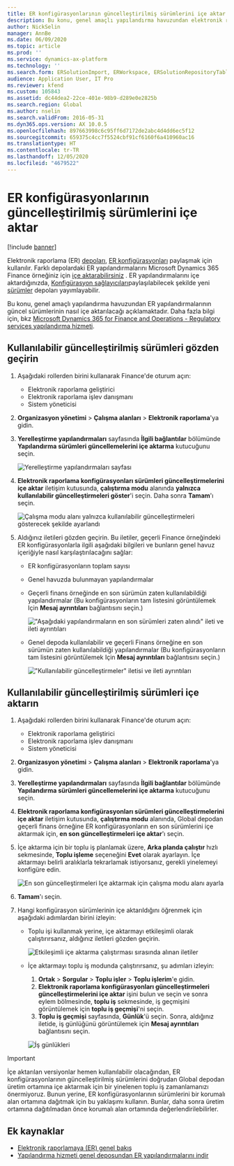 ```yaml
---
title: ER konfigürasyonlarının güncelleştirilmiş sürümlerini içe aktar
description: Bu konu, genel amaçlı yapılandırma havuzundan elektronik raporlama (ER) yapılandırmalarının güncel sürümlerinin nasıl içe aktarılacağı açıklamaktadır.
author: NickSelin
manager: AnnBe
ms.date: 06/09/2020
ms.topic: article
ms.prod: ''
ms.service: dynamics-ax-platform
ms.technology: ''
ms.search.form: ERSolutionImport, ERWorkspace, ERSolutionRepositoryTable
audience: Application User, IT Pro
ms.reviewer: kfend
ms.custom: 105843
ms.assetid: dc44dea2-22ce-401e-98b9-d289e0e2825b
ms.search.region: Global
ms.author: nselin
ms.search.validFrom: 2016-05-31
ms.dyn365.ops.version: AX 10.0.5
ms.openlocfilehash: 897663998c6c95ff6d7172de2abc4d4dd6ec5f12
ms.sourcegitcommit: 659375c4cc7f5524cbf91cf6160f6a410960ac16
ms.translationtype: HT
ms.contentlocale: tr-TR
ms.lasthandoff: 12/05/2020
ms.locfileid: "4679522"
---
```

# <a name="import-updated-versions-of-er-configurations"></a>ER konfigürasyonlarının güncelleştirilmiş sürümlerini içe aktar

[!include [banner](../includes/banner.md)]

Elektronik raporlama (ER) [depoları](general-electronic-reporting.md#Repository), [ER konfigürasyonları](general-electronic-reporting.md#Configuration) paylaşmak için kullanılır. Farklı depolardaki ER yapılandırmalarını Microsoft Dynamics 365 Finance örneğiniz için [içe aktarabilirsiniz](download-electronic-reporting-configuration-lcs.md) . ER yapılandırmalarını içe aktardığınızda, [Konfigürasyon sağlayıcıları](general-electronic-reporting.md#Provider)paylaşılabilecek şekilde yeni [sürümler](general-electronic-reporting.md#component-versioning) depoları yayımlayabilir.

Bu konu, genel amaçlı yapılandırma havuzundan ER yapılandırmalarının güncel sürümlerinin nasıl içe aktarılacağı açıklamaktadır. Daha fazla bilgi için, bkz [Microsoft Dynamics 365 for Finance and Operations - Regulatory services yapılandırma hizmeti](https://docs.microsoft.com/business-applications-release-notes/october18/dynamics365-finance-operations/regulatory-service-configuration).

## <a name="review-the-available-updated-versions"></a>Kullanılabilir güncelleştirilmiş sürümleri gözden geçirin

1. Aşağıdaki rollerden birini kullanarak Finance'de oturum açın:

    - Elektronik raporlama geliştirici
    - Elektronik raporlama işlev danışmanı
    - Sistem yöneticisi

2. **Organizasyon yönetimi** \> **Çalışma alanları** \> **Elektronik raporlama**'ya gidin.
3. **Yerelleştirme yapılandırmaları** sayfasında **İlgili bağlantılar** bölümünde **Yapılandırma sürümleri güncellemelerini içe aktarma** kutucuğunu seçin.

    ![Yerelleştirme yapılandırmaları sayfası](./media/er-download-updated-versions-global-repo1.png)

4. **Elektronik raporlama konfigürasyonları sürümleri güncelleştirmelerini içe aktar** iletişim kutusunda, **çalıştırma modu** alanında **yalnızca kullanılabilir güncelleştirmeleri göster**'i seçin. Daha sonra **Tamam**'ı seçin. 

    ![Çalışma modu alanı yalnızca kullanılabilir güncelleştirmeleri gösterecek şekilde ayarlandı](./media/er-download-updated-versions-global-repo2.png)

5. Aldığınız iletileri gözden geçirin. Bu iletiler, geçerli Finance örneğindeki ER konfigürasyonlarla ilgili aşağıdaki bilgileri ve bunların genel havuz içeriğiyle nasıl karşılaştırılacağını sağlar:

    - ER konfigürasyonların toplam sayısı
    - Genel havuzda bulunmayan yapılandırmalar
    - Geçerli finans örneğinde en son sürümün zaten kullanılabildiği yapılandırmalar (Bu konfigürasyonların tam listesini görüntülemek Için **Mesaj ayrıntıları** bağlantısını seçin.)

        !["Aşağıdaki yapılandırmaların en son sürümleri zaten alındı" ileti ve ileti ayrıntıları](./media/er-download-updated-versions-global-repo3.png)

    - Genel depoda kullanılabilir ve geçerli Finans örneğine en son sürümün zaten kullanılabildiği yapılandırmalar (Bu konfigürasyonların tam listesini görüntülemek Için **Mesaj ayrıntıları** bağlantısını seçin.)

        !["Kullanılabilir güncelleştirmeler" iletisi ve ileti ayrıntıları](./media/er-download-updated-versions-global-repo4.png)

## <a name="import-available-updated-versions"></a>Kullanılabilir güncelleştirilmiş sürümleri içe aktarın

1. Aşağıdaki rollerden birini kullanarak Finance'de oturum açın:

    - Elektronik raporlama geliştirici
    - Elektronik raporlama işlev danışmanı
    - Sistem yöneticisi

2. **Organizasyon yönetimi** \> **Çalışma alanları** \> **Elektronik raporlama**'ya gidin.
3. **Yerelleştirme yapılandırmaları** sayfasında **İlgili bağlantılar** bölümünde **Yapılandırma sürümleri güncellemelerini içe aktarma** kutucuğunu seçin.
4. **Elektronik raporlama konfigürasyonları sürümleri güncelleştirmelerini içe aktar** iletişim kutusunda, **çalıştırma modu** alanında, Global depodan geçerli finans örneğine ER konfigürasyonların en son sürümlerini içe aktarmak için, **en son güncelleştirmeleri içe aktar**'ı seçin.
5. İçe aktarma için bir toplu iş planlamak üzere, **Arka planda çalıştır** hızlı sekmesinde, **Toplu işleme** seçeneğini **Evet** olarak ayarlayın. İçe aktarmayı belirli aralıklarla tekrarlamak istiyorsanız, gerekli yinelemeyi konfigüre edin.

    ![En son güncelleştirmeleri Içe aktarmak için çalışma modu alanı ayarla](./media/er-download-updated-versions-global-repo5.png)

6. **Tamam**'ı seçin.
7. Hangi konfigürasyon sürümlerinin içe aktarıldığını öğrenmek için aşağıdaki adımlardan birini izleyin:

    - Toplu işi kullanmak yerine, içe aktarmayı etkileşimli olarak çalıştırırsanız, aldığınız iletileri gözden geçirin.

        ![Etkileşimli içe aktarma çalıştırması sırasında alınan iletiler](./media/er-download-updated-versions-global-repo6.png)

    - İçe aktarmayı toplu iş modunda çalıştırırsanız, şu adımları izleyin:

        1. **Ortak** \> **Sorgular** \> **Toplu işler** \> **Toplu işlerim**'e gidin.
        2. **Elektronik raporlama konfigürasyonları güncelleştirmeleri güncelleştirmelerini içe aktar** işini bulun ve seçin ve sonra eylem bölmesinde, **toplu iş** sekmesinde, iş geçmişini görüntülemek için **toplu iş geçmişi**'ni seçin.
        3. **Toplu iş geçmişi** sayfasında, **Günlük**'ü seçin. Sonra, aldığınız iletide, iş günlüğünü görüntülemek için **Mesaj ayrıntıları** bağlantısını seçin.

        ![İş günlükleri](./media/er-download-updated-versions-global-repo7.png)

> [!IMPORTANT]
> İçe aktarılan versiyonlar hemen kullanılabilir olacağından, ER konfigürasyonlarının güncelleştirilmiş sürümlerini doğrudan Global depodan üretim ortamına içe aktarmak için bir yinelenen toplu iş zamanlamanızı önermiyoruz. Bunun yerine, ER konfigürasyonlarının sürümlerini bir korumalı alan ortamına dağıtmak için bu yaklaşımı kullanın. Bunlar, daha sonra üretim ortamına dağıtılmadan önce korumalı alan ortamında değerlendirilebilirler.

## <a name="additional-resources"></a>Ek kaynaklar

- [Elektronik raporlamaya (ER) genel bakış](general-electronic-reporting.md)
- [Yapılandırma hizmeti genel deposundan ER yapılandırmalarını indir](er-download-configurations-global-repo.md)
